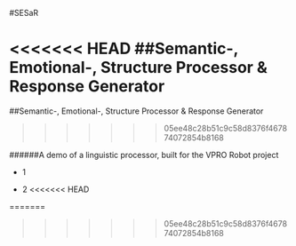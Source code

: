 #SESaR

<<<<<<< HEAD
##Semantic-, Emotional-, Structure Processor & Response Generator  
=======
##Semantic-, Emotional-, Structure Processor & Response Generator
>>>>>>> 05ee48c28b51c9c58d8376f467874072854b8168

######A demo of a linguistic processor, built for the VPRO Robot project


- 1

- 2
<<<<<<< HEAD



=======
>>>>>>> 05ee48c28b51c9c58d8376f467874072854b8168
